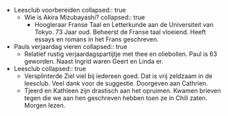 - Leesclub voorbereiden
  collapsed:: true
	- Wie is Akira Mizubayashi?
	  collapsed:: true
		- Hoogleraar Franse Taal en Letterkunde aan de Universiteit van Tokyo. 73 Jaar oud. Beheerst de Franse taal vloeiend. Heeft essays en romans in het Frans geschreven.
- Pauls verjaardag vieren
  collapsed:: true
	- Relatief rustig verjaardagspartijtje met thee en oliebollen. Paul is 63 geworden. Naast Ingrid waren Geert en Linda er.
- Leesclub
  collapsed:: true
	- Versplinterde Ziel viel bij iedereen goed. Dat is vrij zeldzaam in de leesclub. Veel dank voor de suggestie. Doorgeven aan Cathrien.
	- Tjeerd en Kathleen zijn drastisch aan het opruimen. Kwamen brieven tegen die we aan hen geschreven hebben toen ze in Chili zaten. Morgen lezen.